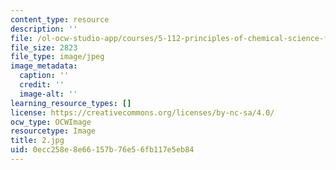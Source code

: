 ```yaml
---
content_type: resource
description: ''
file: /ol-ocw-studio-app/courses/5-112-principles-of-chemical-science-fall-2005/0ecc258e8e66157b76e56fb117e5eb84_2.jpg
file_size: 2823
file_type: image/jpeg
image_metadata:
  caption: ''
  credit: ''
  image-alt: ''
learning_resource_types: []
license: https://creativecommons.org/licenses/by-nc-sa/4.0/
ocw_type: OCWImage
resourcetype: Image
title: 2.jpg
uid: 0ecc258e-8e66-157b-76e5-6fb117e5eb84
---
```

